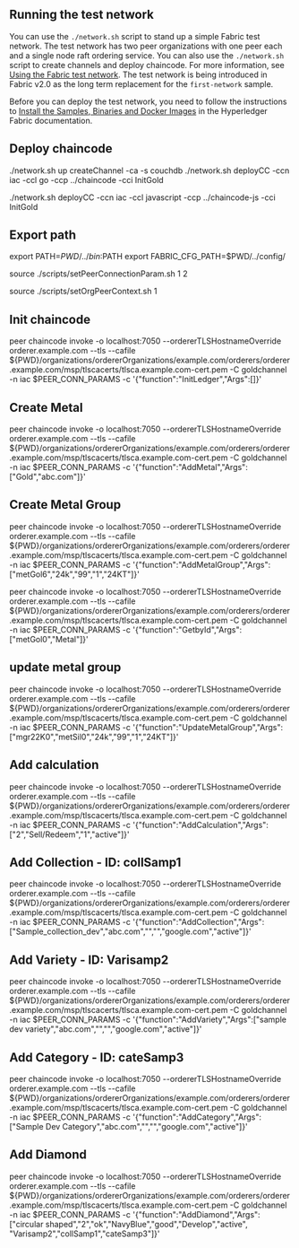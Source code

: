 ## Running the test network

You can use the `./network.sh` script to stand up a simple Fabric test network. The test network has two peer organizations with one peer each and a single node raft ordering service. You can also use the `./network.sh` script to create channels and deploy chaincode. For more information, see [Using the Fabric test network](https://hyperledger-fabric.readthedocs.io/en/latest/test_network.html). The test network is being introduced in Fabric v2.0 as the long term replacement for the `first-network` sample.

Before you can deploy the test network, you need to follow the instructions to [Install the Samples, Binaries and Docker Images](https://hyperledger-fabric.readthedocs.io/en/latest/install.html) in the Hyperledger Fabric documentation.

## Deploy chaincode
./network.sh up createChannel -ca -s couchdb
./network.sh deployCC -ccn iac -ccl go -ccp ../chaincode -cci InitGold

./network.sh deployCC -ccn iac -ccl javascript -ccp ../chaincode-js -cci InitGold

## Export path
export PATH=${PWD}/../bin:$PATH
export FABRIC_CFG_PATH=$PWD/../config/

source ./scripts/setPeerConnectionParam.sh 1 2

source ./scripts/setOrgPeerContext.sh 1

## Init chaincode
peer chaincode invoke -o localhost:7050 --ordererTLSHostnameOverride orderer.example.com --tls --cafile ${PWD}/organizations/ordererOrganizations/example.com/orderers/orderer.example.com/msp/tlscacerts/tlsca.example.com-cert.pem -C goldchannel -n iac $PEER_CONN_PARAMS -c '{"function":"InitLedger","Args":[]}'

## Create Metal
peer chaincode invoke -o localhost:7050 --ordererTLSHostnameOverride orderer.example.com --tls --cafile ${PWD}/organizations/ordererOrganizations/example.com/orderers/orderer.example.com/msp/tlscacerts/tlsca.example.com-cert.pem -C goldchannel -n iac $PEER_CONN_PARAMS -c '{"function":"AddMetal","Args":["Gold","abc.com"]}'

## Create Metal Group
peer chaincode invoke -o localhost:7050 --ordererTLSHostnameOverride orderer.example.com --tls --cafile ${PWD}/organizations/ordererOrganizations/example.com/orderers/orderer.example.com/msp/tlscacerts/tlsca.example.com-cert.pem -C goldchannel -n iac $PEER_CONN_PARAMS -c '{"function":"AddMetalGroup","Args":["metGol6","24k","99","1","24KT"]}'

peer chaincode invoke -o localhost:7050 --ordererTLSHostnameOverride orderer.example.com --tls --cafile ${PWD}/organizations/ordererOrganizations/example.com/orderers/orderer.example.com/msp/tlscacerts/tlsca.example.com-cert.pem -C goldchannel -n iac $PEER_CONN_PARAMS -c '{"function":"GetbyId","Args":["metGol0","Metal"]}'

## update metal group
peer chaincode invoke -o localhost:7050 --ordererTLSHostnameOverride orderer.example.com --tls --cafile ${PWD}/organizations/ordererOrganizations/example.com/orderers/orderer.example.com/msp/tlscacerts/tlsca.example.com-cert.pem -C goldchannel -n iac $PEER_CONN_PARAMS -c '{"function":"UpdateMetalGroup","Args":["mgr22K0","metSil0","24k","99","1","24KT"]}'

## Add calculation
peer chaincode invoke -o localhost:7050 --ordererTLSHostnameOverride orderer.example.com --tls --cafile ${PWD}/organizations/ordererOrganizations/example.com/orderers/orderer.example.com/msp/tlscacerts/tlsca.example.com-cert.pem -C goldchannel -n iac $PEER_CONN_PARAMS -c '{"function":"AddCalculation","Args":["2","Sell/Redeem","1","active"]}'

## Add Collection - ID: collSamp1
peer chaincode invoke -o localhost:7050 --ordererTLSHostnameOverride orderer.example.com --tls --cafile ${PWD}/organizations/ordererOrganizations/example.com/orderers/orderer.example.com/msp/tlscacerts/tlsca.example.com-cert.pem -C goldchannel -n iac $PEER_CONN_PARAMS -c '{"function":"AddCollection","Args":["Sample_collection_dev","abc.com","","","google.com","active"]}'

## Add Variety - ID: Varisamp2
peer chaincode invoke -o localhost:7050 --ordererTLSHostnameOverride orderer.example.com --tls --cafile ${PWD}/organizations/ordererOrganizations/example.com/orderers/orderer.example.com/msp/tlscacerts/tlsca.example.com-cert.pem -C goldchannel -n iac $PEER_CONN_PARAMS -c '{"function":"AddVariety","Args":["sample dev variety","abc.com","","","google.com","active"]}'


## Add Category - ID: cateSamp3
peer chaincode invoke -o localhost:7050 --ordererTLSHostnameOverride orderer.example.com --tls --cafile ${PWD}/organizations/ordererOrganizations/example.com/orderers/orderer.example.com/msp/tlscacerts/tlsca.example.com-cert.pem -C goldchannel -n iac $PEER_CONN_PARAMS -c '{"function":"AddCategory","Args":["Sample Dev Category","abc.com","","","google.com","active"]}'


## Add Diamond
peer chaincode invoke -o localhost:7050 --ordererTLSHostnameOverride orderer.example.com --tls --cafile ${PWD}/organizations/ordererOrganizations/example.com/orderers/orderer.example.com/msp/tlscacerts/tlsca.example.com-cert.pem -C goldchannel -n iac $PEER_CONN_PARAMS -c '{"function":"AddDiamond","Args":["circular shaped","2","ok","NavyBlue","good","Develop","active", "Varisamp2","collSamp1","cateSamp3"]}'
